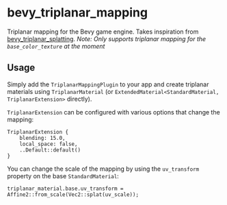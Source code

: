 # bevy_triplanar_mapping
Triplanar mapping for the Bevy game engine. Takes inspiration from [bevy_triplanar_splatting](https://github.com/bonsairobo/bevy_triplanar_splatting).
*Note: Only supports triplanar mapping for the `base_color_texture` at the moment*

## Usage 
Simply add the `TriplanarMappingPlugin` to your app and create triplanar materials using `TriplanarMaterial` (or `ExtendedMaterial<StandardMaterial, TriplanarExtension>` directly).

`TriplanarExtension` can be configured with various options that change the mapping:
```
TriplanarExtension { 
    blending: 15.0,
    local_space: false,
    ..Default::default() 
}
```
You can change the scale of the mapping by using the `uv_transform` property on the base `StandardMaterial`:
```
triplanar_material.base.uv_transform = Affine2::from_scale(Vec2::splat(uv_scale));
```
